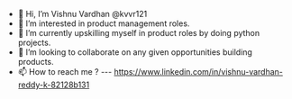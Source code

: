 - 👋 Hi, I’m Vishnu Vardhan @kvvr121
- 👀 I’m interested in product management roles.
- 🌱 I’m currently upskilling myself in product roles by doing python projects.
- 💞️ I’m looking to collaborate on any given opportunities building products.
- 📫 How to reach me ? --- https://www.linkedin.com/in/vishnu-vardhan-reddy-k-82128b131

<!---
kvvr121/kvvr121 is a ✨ special ✨ repository because its `README.md` (this file) appears on your GitHub profile.
You can click the Preview link to take a look at your changes.
--->
